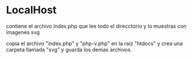 # LocalHost
contiene el archivo index.php que lee todo el direcctorio y lo muestras con imagenes svg

copia el archivo "index.php" y "php-v.php" en la raiz "htdocs" y crea una carpeta llamada "svg" y guarda los demas archivos.


